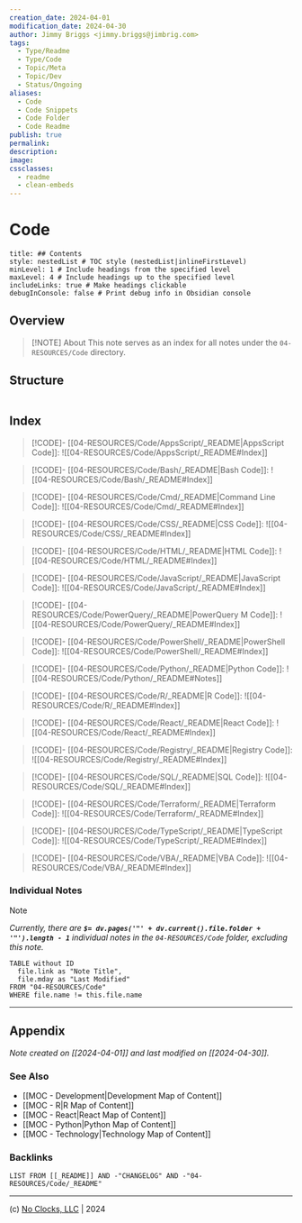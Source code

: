 ```yaml
---
creation_date: 2024-04-01
modification_date: 2024-04-30
author: Jimmy Briggs <jimmy.briggs@jimbrig.com>
tags:
  - Type/Readme
  - Type/Code
  - Topic/Meta
  - Topic/Dev
  - Status/Ongoing
aliases:
  - Code
  - Code Snippets
  - Code Folder
  - Code Readme
publish: true
permalink:
description:
image:
cssclasses:
  - readme
  - clean-embeds
---
```



# Code

```table-of-contents
title: ## Contents 
style: nestedList # TOC style (nestedList|inlineFirstLevel)
minLevel: 1 # Include headings from the specified level
maxLevel: 4 # Include headings up to the specified level
includeLinks: true # Make headings clickable
debugInConsole: false # Print debug info in Obsidian console
```

## Overview

> [!NOTE] About
> This note serves as an index for all notes under the `04-RESOURCES/Code` directory.

## Structure

```plaintext

```

## Index

> [!CODE]- [[04-RESOURCES/Code/AppsScript/_README|AppsScript Code]]:
> ![[04-RESOURCES/Code/AppsScript/_README#Index]]

> [!CODE]- [[04-RESOURCES/Code/Bash/_README|Bash Code]]:
> ![[04-RESOURCES/Code/Bash/_README#Index]]

> [!CODE]- [[04-RESOURCES/Code/Cmd/_README|Command Line Code]]:
> ![[04-RESOURCES/Code/Cmd/_README#Index]]

> [!CODE]- [[04-RESOURCES/Code/CSS/_README|CSS Code]]:
> ![[04-RESOURCES/Code/CSS/_README#Index]]

> [!CODE]- [[04-RESOURCES/Code/HTML/_README|HTML Code]]:
> ![[04-RESOURCES/Code/HTML/_README#Index]]

> [!CODE]- [[04-RESOURCES/Code/JavaScript/_README|JavaScript Code]]:
> ![[04-RESOURCES/Code/JavaScript/_README#Index]]

> [!CODE]- [[04-RESOURCES/Code/PowerQuery/_README|PowerQuery M Code]]:
> ![[04-RESOURCES/Code/PowerQuery/_README#Index]]

> [!CODE]- [[04-RESOURCES/Code/PowerShell/_README|PowerShell Code]]:
> ![[04-RESOURCES/Code/PowerShell/_README#Index]]

> [!CODE]- [[04-RESOURCES/Code/Python/_README|Python Code]]:
> ![[04-RESOURCES/Code/Python/_README#Notes]]

> [!CODE]- [[04-RESOURCES/Code/R/_README|R Code]]:
> ![[04-RESOURCES/Code/R/_README#Index]]

> [!CODE]- [[04-RESOURCES/Code/React/_README|React Code]]:
> ![[04-RESOURCES/Code/React/_README#Index]]

> [!CODE]- [[04-RESOURCES/Code/Registry/_README|Registry Code]]:
> ![[04-RESOURCES/Code/Registry/_README#Index]]

> [!CODE]- [[04-RESOURCES/Code/SQL/_README|SQL Code]]:
> ![[04-RESOURCES/Code/SQL/_README#Index]]

> [!CODE]- [[04-RESOURCES/Code/Terraform/_README|Terraform Code]]:
> ![[04-RESOURCES/Code/Terraform/_README#Index]]

> [!CODE]- [[04-RESOURCES/Code/TypeScript/_README|TypeScript Code]]:
> ![[04-RESOURCES/Code/TypeScript/_README#Index]]

> [!CODE]- [[04-RESOURCES/Code/VBA/_README|VBA Code]]:
> ![[04-RESOURCES/Code/VBA/_README#Index]]

### Individual Notes

> [!NOTE]
> *Currently, there are **`$= dv.pages('"' + dv.current().file.folder + '"').length - 1`**  individual notes in the `04-RESOURCES/Code` folder, excluding this note.*

```dataview
TABLE without ID 
  file.link as "Note Title",
  file.mday as "Last Modified" 
FROM "04-RESOURCES/Code"
WHERE file.name != this.file.name
```

***

## Appendix

*Note created on [[2024-04-01]] and last modified on [[2024-04-30]].*

### See Also

- [[MOC - Development|Development Map of Content]]
- [[MOC - R|R Map of Content]]
- [[MOC - React|React Map of Content]]
- [[MOC - Python|Python Map of Content]]
- [[MOC - Technology|Technology Map of Content]]

### Backlinks

```dataview
LIST FROM [[_README]] AND -"CHANGELOG" AND -"04-RESOURCES/Code/_README"
```

***

(c) [No Clocks, LLC](https://github.com/noclocks) | 2024
